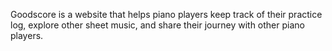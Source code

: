 Goodscore is a website that helps piano players keep track of their practice log, explore other sheet music, and share their journey with other piano players.

